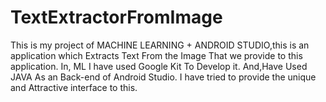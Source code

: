 # TextExtractorFromImage
This is my project of MACHINE LEARNING + ANDROID STUDIO,this is an application which Extracts Text From the Image That we provide to this application. 
In, ML I have used Google Kit To Develop it.
And,Have Used JAVA As an Back-end of Android Studio.
I have tried to provide the unique and Attractive interface to this.
